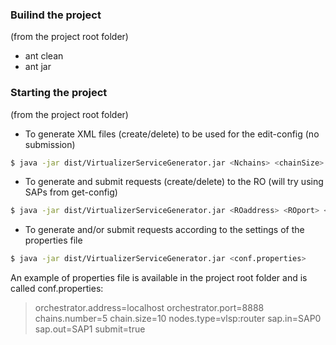 ### Builind the project
(from the project root folder)
- ant clean 
- ant jar 

### Starting the project 
(from the project root folder)

- To generate XML files (create/delete) to be used for the edit-config (no submission)
```sh
$ java -jar dist/VirtualizerServiceGenerator.jar <Nchains> <chainSize> <SAPin> <SAPout>
```

- To generate and submit requests (create/delete) to the RO (will try using SAPs from get-config)
```sh
$ java -jar dist/VirtualizerServiceGenerator.jar <ROaddress> <ROport> <Nchains> <chainSize>
```

- To generate and/or submit requests according to the settings of the properties file
```sh
$ java -jar dist/VirtualizerServiceGenerator.jar <conf.properties>
```

An example of properties file is available in the project root folder and is called conf.properties:

> orchestrator.address=localhost
orchestrator.port=8888
chains.number=5
chain.size=10
nodes.type=vlsp:router
sap.in=SAP0
sap.out=SAP1
submit=true
